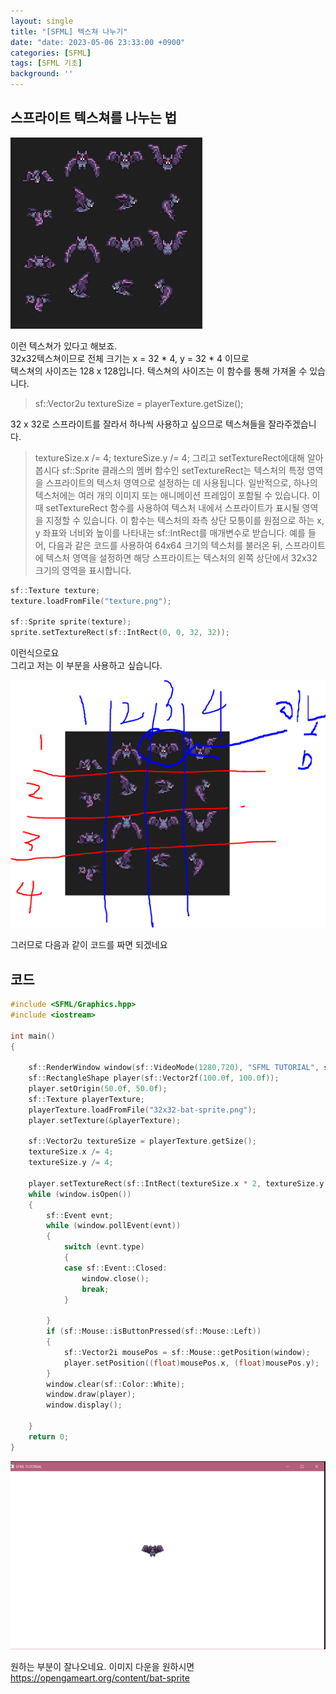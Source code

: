 ```yaml
---
layout: single
title: "[SFML] 텍스쳐 나누기"
date: "date: 2023-05-06 23:33:00 +0900"
categories: [SFML]
tags: [SFML 기초]
background: ''
---
```

## 스프라이트 텍스쳐를 나누는 법

![shot](/assets/images/tex.PNG)

이런 텍스쳐가 있다고 해보죠.  
32x32텍스쳐이므로 전체 크기는 x = 32 * 4, y = 32 * 4 이므로  
텍스쳐의 사이즈는 128 x 128입니다. 
텍스쳐의 사이즈는 이 함수를 통해 가져올 수 있습니다.
>sf::Vector2u textureSize = playerTexture.getSize();

32 x 32로 스프라이트를 잘라서 하나씩 사용하고 싶으므로 텍스쳐들을 잘라주겠습니다.
>textureSize.x /= 4;
    textureSize.y /= 4;
그리고 setTextureRect에대해 알아봅시다
>sf::Sprite 클래스의 멤버 함수인 setTextureRect는 텍스처의 특정 영역을 스프라이트의 텍스처 영역으로 설정하는 데 사용됩니다.
일반적으로, 하나의 텍스처에는 여러 개의 이미지 또는 애니메이션 프레임이 포함될 수 있습니다. 이때 setTextureRect 함수를 사용하여 텍스처 내에서 스프라이트가 표시될 영역을 지정할 수 있습니다. 이 함수는 텍스처의 좌측 상단 모퉁이를 원점으로 하는 x, y 좌표와 너비와 높이를 나타내는 sf::IntRect를 매개변수로 받습니다.
예를 들어, 다음과 같은 코드를 사용하여 64x64 크기의 텍스처를 불러온 뒤, 스프라이트에 텍스처 영역을 설정하면 해당 스프라이트는 텍스처의 왼쪽 상단에서 32x32 크기의 영역을 표시합니다.
```c++
sf::Texture texture;
texture.loadFromFile("texture.png");

sf::Sprite sprite(texture);
sprite.setTextureRect(sf::IntRect(0, 0, 32, 32));
```

이런식으로요  
그리고 저는 이 부분을 사용하고 싶습니다.  

![shot1](/assets/images/tex2.PNG)  

그러므로 다음과 같이 코드를 짜면 되겠네요

## 코드

```c++
#include <SFML/Graphics.hpp>
#include <iostream>

int main()
{
 
    sf::RenderWindow window(sf::VideoMode(1280,720), "SFML TUTORIAL", sf::Style::Close | sf::Style::Resize);
    sf::RectangleShape player(sf::Vector2f(100.0f, 100.0f));
    player.setOrigin(50.0f, 50.0f);
    sf::Texture playerTexture;
    playerTexture.loadFromFile("32x32-bat-sprite.png");
    player.setTexture(&playerTexture);

    sf::Vector2u textureSize = playerTexture.getSize();
    textureSize.x /= 4;
    textureSize.y /= 4;

    player.setTextureRect(sf::IntRect(textureSize.x * 2, textureSize.y * 0, textureSize.x, textureSize.y));
    while (window.isOpen())
    {
        sf::Event evnt;
        while (window.pollEvent(evnt))
        {
            switch (evnt.type)
            {
            case sf::Event::Closed:
                window.close();
                break;
            }
      
        }
        if (sf::Mouse::isButtonPressed(sf::Mouse::Left))
        {
            sf::Vector2i mousePos = sf::Mouse::getPosition(window);
            player.setPosition((float)mousePos.x, (float)mousePos.y);
        }
        window.clear(sf::Color::White);
        window.draw(player);
        window.display();
        
    }
    return 0;
}   
```
![shot2](/assets/images/tex3.PNG)  

원하는 부분이 잘나오네요.
이미지 다운을 원하시면
https://opengameart.org/content/bat-sprite
